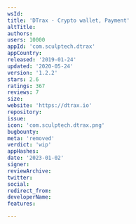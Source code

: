 ```yaml
---
wsId: 
title: 'DTrax - Crypto wallet, Payment'
altTitle: 
authors: 
users: 10000
appId: 'com.sculptech.dtrax'
appCountry: 
released: '2019-01-24'
updated: '2020-05-24'
version: '1.2.2'
stars: 2.6
ratings: 367
reviews: 7
size: 
website: 'https://dtrax.io'
repository: 
issue: 
icon: 'com.sculptech.dtrax.png'
bugbounty: 
meta: 'removed'
verdict: 'wip'
appHashes: 
date: '2023-01-02'
signer: 
reviewArchive: 
twitter: 
social: 
redirect_from: 
developerName: 
features: 

---
```


